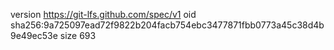 version https://git-lfs.github.com/spec/v1
oid sha256:9a725097ead72f9822b204facb754ebc3477871fbb0773a45c38d4b9e49ec53e
size 693
